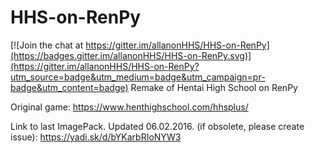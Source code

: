 # HHS-on-RenPy

[![Join the chat at https://gitter.im/allanonHHS/HHS-on-RenPy](https://badges.gitter.im/allanonHHS/HHS-on-RenPy.svg)](https://gitter.im/allanonHHS/HHS-on-RenPy?utm_source=badge&utm_medium=badge&utm_campaign=pr-badge&utm_content=badge)
Remake of Hentai High School on RenPy

Original game: https://www.henthighschool.com/hhsplus/

Link to last ImagePack. Updated 06.02.2016. (if obsolete, please create issue): https://yadi.sk/d/bYKarbRIoNYW3
